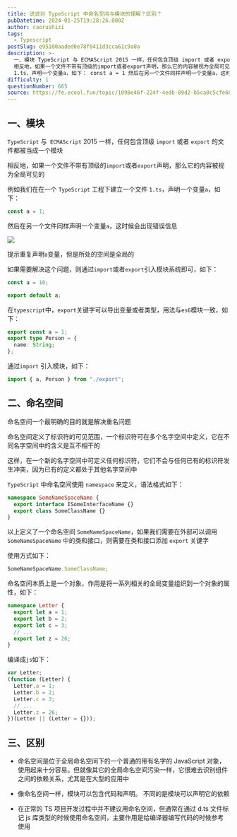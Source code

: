 ```yaml
---
title: 说说对 TypeScript 中命名空间与模块的理解？区别？
pubDatetime: 2024-01-25T19:28:26.000Z
author: caorushizi
tags:
  - Typescript
postSlug: e95100aaded0e78f0411d3cca61c9a0a
description: >-
  一、模块 TypeScript 与 ECMAScript 2015 一样，任何包含顶级 import 或者 export 的文件都被当成一个模块
  相反地，如果一个文件不带有顶级的import或者export声明，那么它的内容被视为全局可见的 例如我们在在一个 TypeScript 工程下建立一个文件
  1.ts，声明一个变量a，如下： const a = 1 然后在另一个文件同样声明一个变量a，这时
difficulty: 1
questionNumber: 665
source: https://fe.ecool.fun/topic/1098e46f-224f-4edb-89d2-b5ca0c5cfe68
---
```


## 一、模块

`TypeScript` 与` ECMAScript` 2015 一样，任何包含顶级 `import` 或者 `export` 的文件都被当成一个模块

相反地，如果一个文件不带有顶级的`import`或者`export`声明，那么它的内容被视为全局可见的

例如我们在在一个 `TypeScript` 工程下建立一个文件 `1.ts`，声明一个变量`a`，如下：

```ts
const a = 1;
```

然后在另一个文件同样声明一个变量`a`，这时候会出现错误信息

![](https://static.ecool.fun//article/e164e76f-b731-4419-9e47-0098a9f00350.png)

提示重复声明`a`变量，但是所处的空间是全局的

如果需要解决这个问题，则通过`import`或者`export`引入模块系统即可，如下：

```ts
const a = 10;

export default a;
```

在`typescript`中，`export`关键字可以导出变量或者类型，用法与`es6`模块一致，如下：

```ts
export const a = 1;
export type Person = {
  name: String;
};
```

通过`import` 引入模块，如下：

```ts
import { a, Person } from "./export";
```

## 二、命名空间

命名空间一个最明确的目的就是解决重名问题

命名空间定义了标识符的可见范围，一个标识符可在多个名字空间中定义，它在不同名字空间中的含义是互不相干的

这样，在一个新的名字空间中可定义任何标识符，它们不会与任何已有的标识符发生冲突，因为已有的定义都处于其他名字空间中

`TypeScript` 中命名空间使用 `namespace` 来定义，语法格式如下：

```ts
namespace SomeNameSpaceName {
  export interface ISomeInterfaceName {}
  export class SomeClassName {}
}
```

以上定义了一个命名空间 `SomeNameSpaceName`，如果我们需要在外部可以调用 `SomeNameSpaceName` 中的类和接口，则需要在类和接口添加 `export` 关键字

使用方式如下：

```ts
SomeNameSpaceName.SomeClassName;
```

命名空间本质上是一个对象，作用是将一系列相关的全局变量组织到一个对象的属性，如下：

```ts
namespace Letter {
  export let a = 1;
  export let b = 2;
  export let c = 3;
  // ...
  export let z = 26;
}
```

编译成`js`如下：

```js
var Letter;
(function (Letter) {
  Letter.a = 1;
  Letter.b = 2;
  Letter.c = 3;
  // ...
  Letter.z = 26;
})(Letter || (Letter = {}));
```

## 三、区别

- 命名空间是位于全局命名空间下的一个普通的带有名字的 JavaScript 对象，使用起来十分容易。但就像其它的全局命名空间污染一样，它很难去识别组件之间的依赖关系，尤其是在大型的应用中

- 像命名空间一样，模块可以包含代码和声明。 不同的是模块可以声明它的依赖

- 在正常的 TS 项目开发过程中并不建议用命名空间，但通常在通过 d.ts 文件标记 js 库类型的时候使用命名空间，主要作用是给编译器编写代码的时候参考使用
